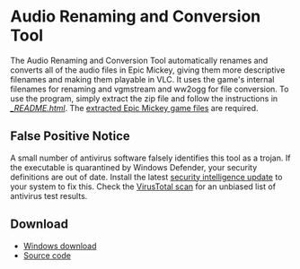# Audio Renaming and Conversion Tool

The Audio Renaming and Conversion Tool automatically renames and converts all of the audio files in Epic Mickey, giving them more descriptive filenames and making them playable in VLC. It uses the game's internal filenames for renaming and vgmstream and ww2ogg for file conversion. To use the program, simply extract the zip file and follow the instructions in *[_README.html](readme.html)*. The [extracted Epic Mickey game files](/modifying-game-files) are required.

## False Positive Notice

A small number of antivirus software falsely identifies this tool as a trojan. If the executable is quarantined by Windows Defender, your security definitions are out of date. Install the latest [security intelligence update](https://www.microsoft.com/en-us/wdsi/definitions) to your system to fix this. Check the [VirusTotal scan](https://www.virustotal.com/gui/file/4a06b4d3932a1edda64b32b3e6bbcaa5bd51d3949283b523cda0e55b65094d22/detection) for an unbiased list of antivirus test results.

## Download

* [Windows download](https://1drv.ms/u/s!As1xN7fhSYEyjVPhSA8PVbzmhfR2?e=Llcip8)
* [Source code](source.py)